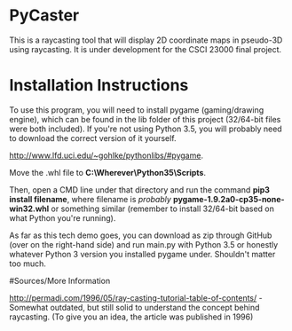 # PyCaster
This is a raycasting tool that will display 2D coordinate maps in pseudo-3D using raycasting.
It is under development for the CSCI 23000 final project.

# Installation Instructions
To use this program, you will need to install pygame (gaming/drawing engine), which can be found in the lib folder of this project (32/64-bit files were both included).  If you're not using Python 3.5, you will probably need to download the correct version of it yourself.

http://www.lfd.uci.edu/~gohlke/pythonlibs/#pygame.

Move the .whl file to **C:\Wherever\Python35\Scripts**.

Then, open a CMD line under that directory and run the command **pip3 install filename**, where filename is *probably* **pygame-1.9.2a0-cp35-none-win32.whl** or something similar (remember to install 32/64-bit based on what Python you're running).

As far as this tech demo goes, you can download as zip through GitHub (over on the right-hand side) and run main.py with Python 3.5 or honestly whatever Python 3 version you installed pygame under.  Shouldn't matter too much.

#Sources/More Information

http://permadi.com/1996/05/ray-casting-tutorial-table-of-contents/ - Somewhat outdated, but still solid to understand the concept behind raycasting. (To give you an idea, the article was published in 1996)

